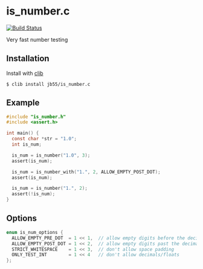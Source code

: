 
# is_number.c

[![Build Status](https://travis-ci.org/jb55/is_number.c.svg)](https://travis-ci.org/jb55/is_number.c)

  Very fast number testing

## Installation

  Install with [clib](https://github.com/clibs/clib/)

    $ clib install jb55/is_number.c

## Example

```c
#include "is_number.h"
#include <assert.h>

int main() {
  const char *str = "1.0";
  int is_num;

  is_num = is_number("1.0", 3);
  assert(is_num);

  is_num = is_number_with("1.", 2, ALLOW_EMPTY_POST_DOT);
  assert(is_num);

  is_num = is_number("1.", 2);
  assert(!is_num);
}
```

## Options

```c
enum is_num_options {
  ALLOW_EMPTY_PRE_DOT  = 1 << 1,  // allow empty digits before the decimal point
  ALLOW_EMPTY_POST_DOT = 1 << 2,  // allow empty digits past the decimal point
  STRICT_WHITESPACE    = 1 << 3,  // don't allow space padding
  ONLY_TEST_INT        = 1 << 4   // don't allow decimals/floats
};
```

